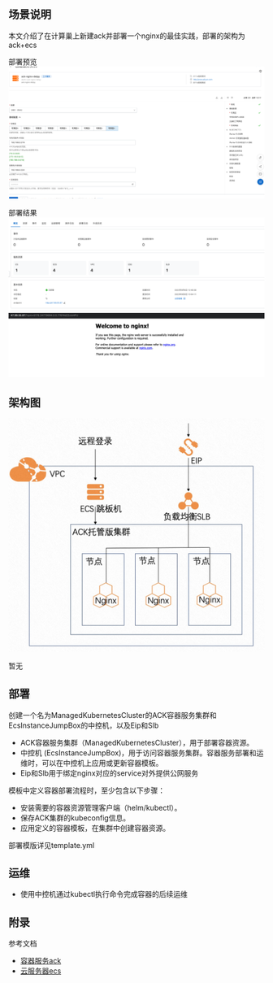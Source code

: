 ## 场景说明
本文介绍了在计算巢上新建ack并部署一个nginx的最佳实践，部署的架构为ack+ecs

部署预览
![deploy.png](deploy.png)

部署结果
![result_1.png](result_1.png)
![result_2.png](result_2.png)
## 架构图
![architecture.jpg](architecture.jpg)

暂无

## 部署

创建一个名为ManagedKubernetesCluster的ACK容器服务集群和EcsInstanceJumpBox的中控机，以及Eip和Slb
  * ACK容器服务集群（ManagedKubernetesCluster），用于部署容器资源。 
  * 中控机 (EcsInstanceJumpBox)，用于访问容器服务集群。容器服务部署和运维时，可以在中控机上应用或更新容器模板。
  * Eip和Slb用于绑定nginx对应的service对外提供公网服务 

模板中定义容器部署流程时，至少包含以下步骤：
  * 安装需要的容器资源管理客户端（helm/kubectl）。
  * 保存ACK集群的kubeconfig信息。
  * 应用定义的容器模板，在集群中创建容器资源。 

部署模版详见template.yml


## 运维
* 使用中控机通过kubectl执行命令完成容器的后续运维

## 附录
参考文档
* [容器服务ack](https://ros.console.aliyun.com/resourceType/ALIYUN::CS::ManagedKubernetesCluster)
* [云服务器ecs](https://ros.console.aliyun.com/resourceType/ALIYUN::ECS::InstanceGroup)

